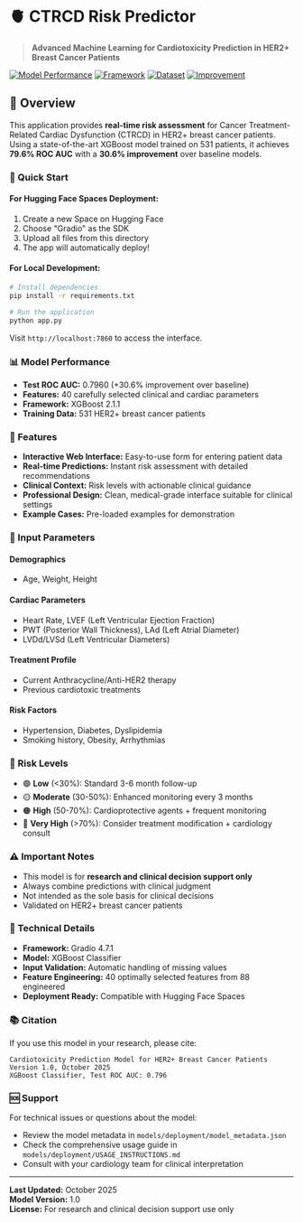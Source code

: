 # 🫀 CTRCD Risk Predictor

> **Advanced Machine Learning for Cardiotoxicity Prediction in HER2+ Breast Cancer Patients**

[![Model Performance](https://img.shields.io/badge/Test%20ROC%20AUC-0.796-brightgreen.svg)](https://github.com/your-username/your-repo)
[![Framework](https://img.shields.io/badge/Framework-XGBoost-orange.svg)](https://xgboost.readthedocs.io/)
[![Dataset](https://img.shields.io/badge/Patients-531-blue.svg)](https://github.com/your-username/your-repo)
[![Improvement](https://img.shields.io/badge/Baseline%20Improvement-+30.6%25-success.svg)](https://github.com/your-username/your-repo)

## 🎯 Overview

This application provides **real-time risk assessment** for Cancer Treatment-Related Cardiac Dysfunction (CTRCD) in HER2+ breast cancer patients. Using a state-of-the-art XGBoost model trained on 531 patients, it achieves **79.6% ROC AUC** with a **30.6% improvement** over baseline models.

### 🚀 Quick Start

#### For Hugging Face Spaces Deployment:

1. Create a new Space on Hugging Face
2. Choose "Gradio" as the SDK
3. Upload all files from this directory
4. The app will automatically deploy!

#### For Local Development:

```bash
# Install dependencies
pip install -r requirements.txt

# Run the application
python app.py
```

Visit `http://localhost:7860` to access the interface.

### 📊 Model Performance

- **Test ROC AUC:** 0.7960 (+30.6% improvement over baseline)
- **Features:** 40 carefully selected clinical and cardiac parameters
- **Framework:** XGBoost 2.1.1
- **Training Data:** 531 HER2+ breast cancer patients

### 🎯 Features

- **Interactive Web Interface:** Easy-to-use form for entering patient data
- **Real-time Predictions:** Instant risk assessment with detailed recommendations
- **Clinical Context:** Risk levels with actionable clinical guidance
- **Professional Design:** Clean, medical-grade interface suitable for clinical settings
- **Example Cases:** Pre-loaded examples for demonstration

### 📝 Input Parameters

#### Demographics
- Age, Weight, Height

#### Cardiac Parameters
- Heart Rate, LVEF (Left Ventricular Ejection Fraction)
- PWT (Posterior Wall Thickness), LAd (Left Atrial Diameter)
- LVDd/LVSd (Left Ventricular Diameters)

#### Treatment Profile
- Current Anthracycline/Anti-HER2 therapy
- Previous cardiotoxic treatments

#### Risk Factors
- Hypertension, Diabetes, Dyslipidemia
- Smoking history, Obesity, Arrhythmias

### 🎨 Risk Levels

- 🟢 **Low** (<30%): Standard 3-6 month follow-up
- 🟡 **Moderate** (30-50%): Enhanced monitoring every 3 months
- 🟠 **High** (50-70%): Cardioprotective agents + frequent monitoring
- 🔴 **Very High** (>70%): Consider treatment modification + cardiology consult

### ⚠️ Important Notes

- This model is for **research and clinical decision support only**
- Always combine predictions with clinical judgment
- Not intended as the sole basis for clinical decisions
- Validated on HER2+ breast cancer patients

### 🔧 Technical Details

- **Framework:** Gradio 4.7.1
- **Model:** XGBoost Classifier
- **Input Validation:** Automatic handling of missing values
- **Feature Engineering:** 40 optimally selected features from 88 engineered
- **Deployment Ready:** Compatible with Hugging Face Spaces

### 📚 Citation

If you use this model in your research, please cite:

```
Cardiotoxicity Prediction Model for HER2+ Breast Cancer Patients
Version 1.0, October 2025
XGBoost Classifier, Test ROC AUC: 0.796
```

### 🆘 Support

For technical issues or questions about the model:
- Review the model metadata in `models/deployment/model_metadata.json`
- Check the comprehensive usage guide in `models/deployment/USAGE_INSTRUCTIONS.md`
- Consult with your cardiology team for clinical interpretation

---

**Last Updated:** October 2025  
**Model Version:** 1.0  
**License:** For research and clinical decision support use only